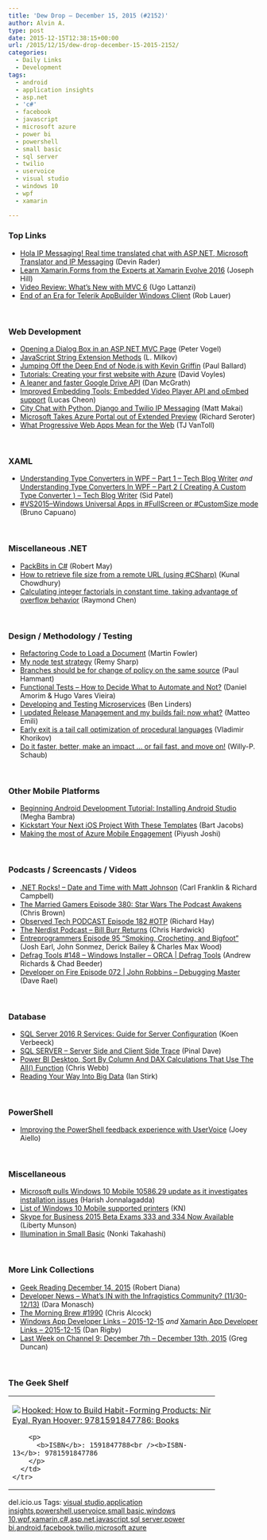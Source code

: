 ```yaml
---
title: 'Dew Drop – December 15, 2015 (#2152)'
author: Alvin A.
type: post
date: 2015-12-15T12:38:15+00:00
url: /2015/12/15/dew-drop-december-15-2015-2152/
categories:
  - Daily Links
  - Development
tags:
  - android
  - application insights
  - asp.net
  - 'c#'
  - facebook
  - javascript
  - microsoft azure
  - power bi
  - powershell
  - small basic
  - sql server
  - twilio
  - uservoice
  - visual studio
  - windows 10
  - wpf
  - xamarin

---
```

### <a name="top"></a>Top Links

  * <a href="https://www.twilio.com/blog/2015/12/hola-ip-messaging-real-time-translated-chat-with-asp-net-microsoft-translator-and-ip-messaging.html" target="_blank">Hola IP Messaging! Real time translated chat with ASP.NET, Microsoft Translator and IP Messaging</a> (Devin Rader)
  * <a href="https://blog.xamarin.com/learn-xamarin-forms-from-the-experts-at-xamarin-evolve-2016/" target="_blank">Learn Xamarin.Forms from the Experts at Xamarin Evolve 2016</a> (Joseph Hill)
  * <a href="http://www.syncfusion.com/blogs/post/Video-Review-Whats-New-with-MVC-6-by-Ugo-Lattanzi.aspx" target="_blank">Video Review: What’s New with MVC 6</a> (Ugo Lattanzi)
  * <a href="http://tracking.feedpress.it/link/10810/2175993" target="_blank">End of an Era for Telerik AppBuilder Windows Client</a> (Rob Lauer)

&nbsp;

### <a name="web"></a>Web Development

  * <a href="https://visualstudiomagazine.com/articles/2015/12/01/opening-a-dialog-box.aspx" target="_blank">Opening a Dialog Box in an ASP.NET MVC Page</a> (Peter Vogel)
  * <a href="http://www.shieldui.com/javascript-string-extension-methods" target="_blank">JavaScript String Extension Methods</a> (L. Milkov)
  * <a href="http://www.wintellect.com/devcenter/paulballard/jumping-off-the-deep-end-of-node-js-with-kevin-griffin" target="_blank">Jumping Off the Deep End of Node.js with Kevin Griffin</a> (Paul Ballard)
  * <a href="http://www.davevoyles.com/19841-2/" target="_blank">Tutorials: Creating your first website with Azure</a> (David Voyles)
  * <a href="http://feedproxy.google.com/~r/GDBcode/~3/oZJifxF1Q2E/a-leaner-and-faster-google-drive-api.html" target="_blank">A leaner and faster Google Drive API</a> (Dan McGrath)
  * <a href="https://developers.facebook.com/blog/post/2015/12/14/embedded-video-api-oembed/" target="_blank">Improved Embedding Tools: Embedded Video Player API and oEmbed support</a> (Lucas Cheon)
  * <a href="http://twilioinc.wpengine.com/2015/12/city-chat-with-python-django-and-twilio-ip-messaging.html" target="_blank">City Chat with Python, Django and Twilio IP Messaging</a> (Matt Makai)
  * <a href="http://www.infoq.com/news/2015/12/azure-portal?utm_campaign=infoq_content&utm_source=infoq&utm_medium=feed&utm_term=global" target="_blank">Microsoft Takes Azure Portal out of Extended Preview</a> (Richard Seroter)
  * <a href="http://developer.telerik.com/featured/what-progressive-web-apps-mean-for-the-web/" target="_blank">What Progressive Web Apps Mean for the Web</a> (TJ VanToll)

&nbsp;

### <a name="silverlight"></a>XAML

  * <a href="http://www.techblogwriter.com/2015/11/understanding-type-converters-in-wpf-part-1.html/" target="_blank">Understanding Type Converters in WPF – Part 1 – Tech Blog Writer</a> _and_ <a href="http://www.techblogwriter.com/2015/12/understanding-type-converters-in-wpf-part-2-creating-a-custom-type-converter.html/" target="_blank">Understanding Type Converters In WPF – Part 2 ( Creating A Custom Type Converter ) – Tech Blog Writer</a> (Sid Patel)
  * <a href="http://feedproxy.google.com/~r/elbruno/~3/nLOBWm12cGg/" target="_blank">#VS2015–Windows Universal Apps in #FullScreen or #CustomSize mode</a> (Bruno Capuano)

&nbsp;

### <a name="dotnet"></a>Miscellaneous .NET

  * <a href="http://feedproxy.google.com/~r/geekswithblogs/~3/_lnMw4hEoDs/packbits-in-c.aspx" target="_blank">PackBits in C#</a> (Robert May)
  * <a href="http://feedproxy.google.com/~r/kunal2383/~3/UuyFRm050Ug/retrieve-file-size.html" target="_blank">How to retrieve file size from a remote URL (using #CSharp)</a> (Kunal Chowdhury)
  * <a href="https://blogs.msdn.microsoft.com/oldnewthing/20151214-00/?p=92621" target="_blank">Calculating integer factorials in constant time, taking advantage of overflow behavior</a> (Raymond Chen)

&nbsp;

### <a name="design"></a>Design / Methodology / Testing

  * <a href="http://martinfowler.com/articles/refactoring-document-load.html" target="_blank">Refactoring Code to Load a Document</a> (Martin Fowler)
  * <a href="http://feedproxy.google.com/~r/remysharp/~3/ShpIgytd--0/my-node-test-strategy" target="_blank">My node test strategy</a> (Remy Sharp)
  * <a href="http://feedproxy.google.com/~r/paulhammant/~3/yq8EmXIN8ts/branches-should-be-for-change-of-policy-on-the-same-source" target="_blank">Branches should be for change of policy on the same source</a> (Paul Hammant)
  * <a href="https://www.thoughtworks.com/insights/blog/functional-tests-how-decide-what-automate-or-not" target="_blank">Functional Tests &#8211; How to Decide What to Automate and Not?</a> (Daniel Amorim & Hugo Vares Vieira)
  * <a href="http://www.infoq.com/news/2015/12/developing-testing-microservices?utm_campaign=infoq_content&utm_source=infoq&utm_medium=feed&utm_term=global" target="_blank">Developing and Testing Microservices</a> (Ben Linders)
  * <a href="http://feedproxy.google.com/~r/MattsAlmSpace/~3/hTv5nVOUgyA/i-updated-release-management-and-my.html" target="_blank">I updated Release Management and my builds fail: now what?</a> (Matteo Emili)
  * <a href="http://enterprisecraftsmanship.com/2015/12/14/early-exit-is-a-tail-call-optimization-of-procedural-languages/" target="_blank">Early exit is a tail call optimization of procedural languages</a> (Vladimir Khorikov)
  * <a href="http://blogs.msdn.com/b/visualstudioalmrangers/archive/2015/12/14/do-it-faster-better-make-an-impact-or-fail-fast-and-move-on.aspx?WT.mc_id=DX_MVP4025064" target="_blank">Do it faster, better, make an impact … or fail fast, and move on!</a> (Willy-P. Schaub)

&nbsp;

### <a name="mobile"></a>Other Mobile Platforms

  * <a href="http://www.raywenderlich.com/120177/beginning-android-development-tutorial-installing-android-studio" target="_blank">Beginning Android Development Tutorial: Installing Android Studio</a> (Megha Bambra)
  * <a href="http://code.tutsplus.com/tutorials/kickstart-your-next-ios-project-with-these-templates--cms-25496" target="_blank">Kickstart Your Next iOS Project With These Templates</a> (Bart Jacobs)
  * <a href="https://azure.microsoft.com/blog/azure-mobile-engagement-december-2015-update/" target="_blank">Making the most of Azure Mobile Engagement</a> (Piyush Joshi)

&nbsp;

### <a name="podcasts"></a>Podcasts / Screencasts / Videos

  * <a href="http://www.dotnetrocks.com/default.aspx?ShowNum=1230" target="_blank">.NET Rocks! &#8211; Date and Time with Matt Johnson</a> (Carl Franklin & Richard Campbell)
  * <a href="http://www.themarriedgamers.net/the-married-gamers-episode-380-star-wars-the-podcast-awakens/" target="_blank">The Married Gamers Episode 380: Star Wars The Podcast Awakens</a> (Chris Brown)
  * <a href="http://www.windowsobserver.com/2015/12/14/observed-tech-podcast-episode-182-otp/" target="_blank">Observed Tech PODCAST Episode 182 #OTP</a> (Richard Hay)
  * <a href="http://nerdist.libsyn.com/bill-burr-returns" target="_blank">The Nerdist Podcast &#8211; Bill Burr Returns</a> (Chris Hardwick)
  * <a href="http://entreprogrammers.com/episode-95-smoking-crocheting-and-bigfoot/" target="_blank">Entreprogrammers Episode 95 “Smoking, Crocheting, and Bigfoot”</a> (Josh Earl, John Sonmez, Derick Bailey & Charles Max Wood)
  * <a href="https://channel9.msdn.com/Shows/Defrag-Tools/Defrag-Tools-148-Windows-Installer-ORCA?WT.mc_id=DX_MVP4025064" target="_blank">Defrag Tools #148 &#8211; Windows Installer &#8211; ORCA | Defrag Tools</a> (Andrew Richards & Chad Beeder)
  * <a href="http://feedproxy.google.com/~r/developeronfire/~3/4lFMzMNV_uA/john-robbins-debugging-master" target="_blank">Developer on Fire Episode 072 | John Robbins &#8211; Debugging Master</a> (Dave Rael)

&nbsp;

### <a name="sql"></a>Database

  * <a href="http://feedproxy.google.com/~r/MSSQLTips-LatestSqlServerTips/~3/H-himWXXaEM/tip.asp" target="_blank">SQL Server 2016 R Services: Guide for Server Configuration</a> (Koen Verbeeck)
  * <a href="http://blog.sqlauthority.com/2015/12/15/sql-server-server-side-and-client-side-trace/" target="_blank">SQL SERVER – Server Side and Client Side Trace</a> (Pinal Dave)
  * <a href="http://blog.crossjoin.co.uk/2015/12/15/power-bi-desktop-sort-by-column-and-dax-calculations-that-use-the-all-function/" target="_blank">Power BI Desktop, Sort By Column And DAX Calculations That Use The All() Function</a> (Chris Webb)
  * <a href="http://www.i-programmer.info/professional-programmer/programmers-bookshelf/9264-roadmap-to-big-data-hadoop-and-spark-from-novice-to-competent.html" target="_blank">Reading Your Way Into Big Data</a> (Ian Stirk)

&nbsp;

### <a name="ps"></a>PowerShell

  * <a href="http://blogs.msdn.com/b/powershell/archive/2015/12/14/improving-the-powershell-feedback-experience-with-uservoice.aspx?WT.mc_id=DX_MVP4025064" target="_blank">Improving the PowerShell feedback experience with UserVoice</a> (Joey Aiello)

&nbsp;

### <a name="misc"></a>Miscellaneous

  * <a href="http://feedproxy.google.com/~r/wmexperts/~3/XduTGE3Cfls/story01.htm" target="_blank">Microsoft pulls Windows 10 Mobile 10586.29 update as it investigates installation issues</a> (Harish Jonnalagadda)
  * <a href="http://www.nokiapoweruser.com/list-of-windows-10-mobile-supported-printers/" target="_blank">List of Windows 10 Mobile supported printers</a> (KN)
  * <a href="https://borntolearn.mslearn.net/b/weblog/archive/2015/12/14/skype-for-business-2015-beta-exams-333-and-334-now-available" target="_blank">Skype for Business 2015 Beta Exams 333 and 334 Now Available</a> (Liberty Munson)
  * <a href="http://blogs.msdn.com/b/smallbasic/archive/2015/12/14/illumination-in-small-basic.aspx?WT.mc_id=DX_MVP4025064" target="_blank">Illumination in Small Basic</a> (Nonki Takahashi)

&nbsp;

### <a name="links"></a>More Link Collections

  * <a href="http://feeds.regulargeek.com/~r/RegularGeek/~3/s9v2512k_JU/" target="_blank">Geek Reading December 14, 2015</a> (Robert Diana)
  * <a href="http://www.infragistics.com/community/blogs/d-coding/archive/2015/12/14/developer-news-what-39-s-in-with-the-infragistics-community-11-30-12-13.aspx" target="_blank">Developer News &#8211; What&#8217;s IN with the Infragistics Community? (11/30-12/13)</a> (Dara Monasch)
  * <a href="http://feedproxy.google.com/~r/ReflectivePerspective/~3/C2UBrff1K_k/" target="_blank">The Morning Brew #1990</a> (Chris Alcock)
  * <a href="http://windowsappdev.com/2015/12/windows-app-developer-links-2015-12-15/" target="_blank">Windows App Developer Links &#8211; 2015-12-15</a> _and_ <a href="http://allaboutxamarin.com/2015/12/xamarin-app-developer-links-2015-12-15/" target="_blank">Xamarin App Developer Links &#8211; 2015-12-15</a> (Dan Rigby)
  * <a href="https://channel9.msdn.com/Blogs/C9Team/Last-Week-on-Channel-9-December-7th-December-13th-2015?WT.mc_id=DX_MVP4025064" target="_blank">Last Week on Channel 9: December 7th &#8211; December 13th, 2015</a> (Greg Duncan)

&nbsp;

### <a name="shelf"></a>The Geek Shelf

<div id="scid:7dc1bd33-94bd-46fd-a20b-0131235bcd47:db3d9a27-7125-4b44-92c5-c04b826b1eba" class="wlWriterEditableSmartContent" style="float: none; padding-bottom: 0px; padding-top: 0px; padding-left: 0px; margin: 0px; display: inline; padding-right: 0px">
  <table cellspacing="0" cellpadding="2" width="400" border="0" unselectable="on">
    <tr>
      <td valign="top" width="400">
        <p>
          <a title="Hooked: How to Build Habit-Forming Products: Nir Eyal, Ryan Hoover: 9781591847786: Books" href="http://www.amazon.com/exec/obidos/ASIN/1591847788/amavin-20"><img data-recalc-dims="1" decoding="async" src="https://i0.wp.com/images.amazon.com/images/P/1591847788.01.MZZZZZZZ.jpg?w=660" border="0" align="left" style="float:left" />Hooked: How to Build Habit-Forming Products: Nir Eyal, Ryan Hoover: 9781591847786: Books</a>
        </p>
        
        <p>
          <b>ISBN</b>: 1591847788<br /><b>ISBN-13</b>: 9781591847786
        </p>
      </td>
    </tr>
  </table>
</div>

<div id="scid:0767317B-992E-4b12-91E0-4F059A8CECA8:78a0fd20-90d9-4e21-92fd-2c7dd02c168d" class="wlWriterEditableSmartContent" style="float: none; padding-bottom: 0px; padding-top: 0px; padding-left: 0px; margin: 0px; display: inline; padding-right: 0px">
  del.icio.us Tags: <a href="http://del.icio.us/popular/visual+studio" rel="tag">visual studio</a>,<a href="http://del.icio.us/popular/application+insights" rel="tag">application insights</a>,<a href="http://del.icio.us/popular/powershell" rel="tag">powershell</a>,<a href="http://del.icio.us/popular/uservoice" rel="tag">uservoice</a>,<a href="http://del.icio.us/popular/small+basic" rel="tag">small basic</a>,<a href="http://del.icio.us/popular/windows+10" rel="tag">windows 10</a>,<a href="http://del.icio.us/popular/wpf" rel="tag">wpf</a>,<a href="http://del.icio.us/popular/xamarin" rel="tag">xamarin</a>,<a href="http://del.icio.us/popular/c%23" rel="tag">c#</a>,<a href="http://del.icio.us/popular/asp.net" rel="tag">asp.net</a>,<a href="http://del.icio.us/popular/javascript" rel="tag">javascript</a>,<a href="http://del.icio.us/popular/sql+server" rel="tag">sql server</a>,<a href="http://del.icio.us/popular/power+bi" rel="tag">power bi</a>,<a href="http://del.icio.us/popular/android" rel="tag">android</a>,<a href="http://del.icio.us/popular/facebook" rel="tag">facebook</a>,<a href="http://del.icio.us/popular/twilio" rel="tag">twilio</a>,<a href="http://del.icio.us/popular/microsoft+azure" rel="tag">microsoft azure</a>
</div>